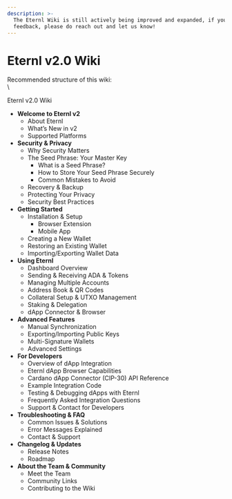 ```yaml
---
description: >-
  The Eternl Wiki is still actively being improved and expanded, if you have any
  feedback, please do reach out and let us know!
---
```


# Eternl v2.0 Wiki

Recommended structure of this wiki:\
\


Eternl v2.0 Wiki

* **Welcome to Eternl v2**
  * About Eternl
  * What’s New in v2
  * Supported Platforms
* **Security & Privacy**
  * Why Security Matters
  * The Seed Phrase: Your Master Key
    * What is a Seed Phrase?
    * How to Store Your Seed Phrase Securely
    * Common Mistakes to Avoid
  * Recovery & Backup
  * Protecting Your Privacy
  * Security Best Practices
* **Getting Started**
  * Installation & Setup
    * Browser Extension
    * Mobile App
  * Creating a New Wallet
  * Restoring an Existing Wallet
  * Importing/Exporting Wallet Data
* **Using Eternl**
  * Dashboard Overview
  * Sending & Receiving ADA & Tokens
  * Managing Multiple Accounts
  * Address Book & QR Codes
  * Collateral Setup & UTXO Management
  * Staking & Delegation
  * dApp Connector & Browser
* **Advanced Features**
  * Manual Synchronization
  * Exporting/Importing Public Keys
  * Multi-Signature Wallets
  * Advanced Settings
* **For Developers**
  * Overview of dApp Integration
  * Eternl dApp Browser Capabilities
  * Cardano dApp Connector (CIP-30) API Reference
  * Example Integration Code
  * Testing & Debugging dApps with Eternl
  * Frequently Asked Integration Questions
  * Support & Contact for Developers
* **Troubleshooting & FAQ**
  * Common Issues & Solutions
  * Error Messages Explained
  * Contact & Support
* **Changelog & Updates**
  * Release Notes
  * Roadmap
* **About the Team & Community**
  * Meet the Team
  * Community Links
  * Contributing to the Wiki

